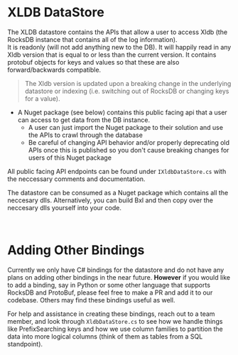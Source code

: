 # XLDB DataStore

The XLDB datastore contains the APIs that allow a user to access Xldb (the RocksDB instance that contains all of the log information).	
It is readonly (will not add anything new to the DB).
It will happily read in any Xldb version that is equal to or less than the current version. 
It contains protobuf objects for keys and values so that these are also forward/backwards compatible.

> The Xldb version is updated upon a breaking change in the underlying datastore or indexing (i.e. switching out of RocksDB or changing keys for a value).
 
* A Nuget package (see below) contains this public facing api that a user can access to get data from the DB instance.
	- A user can just import the Nuget package to their solution and use the APIs to crawl through the database
	- Be careful of changing API behavior and/or properly deprecating old APIs once this is published so you don't cause breaking changes for users of this Nuget package

All public facing API endpoints can be found under `IXldbDataStore.cs` with the neccessary comments and documentation.

The datastore can be consumed as a Nuget package which contains all the neccesary dlls. Alternatively, you can build Bxl and then copy over the neccesary dlls yourself into your code.

<br>

# Adding Other Bindings

Currently we only have C# bindings for the datastore and do not have any plans on adding other bindings in the near future. 
**However** if you would like to add a binding, say in Python or some other language that supports RocksDB and ProtoBuf, please feel free to make a PR and add it to our codebase. 
Others may find these bindings useful as well.

For help and assistance in creating these bindings, reach out to a team member, and look through `XldbDataStore.cs` to see how we handle things like PrefixSearching keys and how we use column families to partition the data into more logical columns (think of them as tables from a SQL standpoint). 